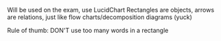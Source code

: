 Will be used on the exam, use LucidChart
Rectangles are objects, arrows are relations, just like flow charts/decomposition diagrams (yuck)

Rule of thumb:
DON'T use too many words in a rectangle